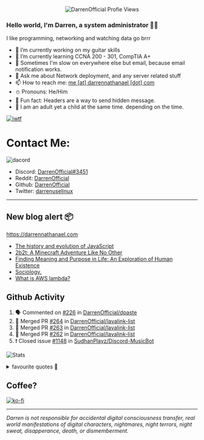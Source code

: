 <p align="center"> <img src="https://komarev.com/ghpvc/?username=DarrenOfficial&label=Profile%20views&color=0e75b6&style=flat" alt="DarrenOfficial Profie Views" /> </p>

### Hello world, I'm Darren, a system administrator 👨‍💻
I like programming, networking and watching data go brrr


- 🔭 I’m currently working on my guitar skills
- 🌴 I’m currently learning CCNA 200 - 301, CompTIA A+ 
- 🚀 Sometimes I'm slow on everywhere else but email, because email notification works.
- 💬 Ask me about Network deployment, and any server related stuff 
- 📫 How to reach me: [me [at] darrennathanael [dot] com](mailto:me@darrennathanael.com) 
- ⛄️ Pronouns: He/Him
- 🍪 Fun fact: Headers are a way to send hidden message.
- 🍻 I am an adult yet a child at the same time. depending on the time.

[![iwtf](https://i.dpaste.org/mp1rVfRd/direct.png)](https://github.com/TheOnlyWayUp)

# Contact Me:

![dacord](https://discord.c99.nl/widget/theme-4/508296903960821771.png)

- Discord: [DarrenOfficial#3451](https://discord.darrennathanael.com)
- Reddit: [DarrenOfficial](https://reddit.com/u/DarrenOfficiallol)
- Github: [DarrenOfficial](https://github.com/DarrenOfficial)
- Twitter: [darrenuselinux](https://twitter.com/darrenuselinux)


---
## New blog alert 📦
https://darrennathanael.com
<!-- BLOG-POST-LIST:START -->
- [The history and evolution of JavaScript](https://darrennathanael.com/posts/origin-of-javascript/)
- [2b2t: A Minecraft Adventure Like No Other](https://darrennathanael.com/posts/2b2t-a-minecraft-adventure-like-no-other/)
- [Finding Meaning and Purpose in Life: An Exploration of Human Existence](https://darrennathanael.com/posts/finding-meaning-and-purpose-in-life/)
- [Sociology.](https://darrennathanael.com/posts/sociology/)
- [What is AWS lambda?](https://darrennathanael.com/posts/what-is-aws-lambda/)
<!-- BLOG-POST-LIST:END -->

## Github Activity
<!--START_SECTION:activity-->
1. 🗣 Commented on [#226](https://github.com/DarrenOfficial/dpaste/issues/226) in [DarrenOfficial/dpaste](https://github.com/DarrenOfficial/dpaste)
2. 🎉 Merged PR [#264](https://github.com/DarrenOfficial/lavalink-list/pull/264) in [DarrenOfficial/lavalink-list](https://github.com/DarrenOfficial/lavalink-list)
3. 🎉 Merged PR [#263](https://github.com/DarrenOfficial/lavalink-list/pull/263) in [DarrenOfficial/lavalink-list](https://github.com/DarrenOfficial/lavalink-list)
4. 🎉 Merged PR [#262](https://github.com/DarrenOfficial/lavalink-list/pull/262) in [DarrenOfficial/lavalink-list](https://github.com/DarrenOfficial/lavalink-list)
5. ❗️ Closed issue [#1148](https://github.com/SudhanPlayz/Discord-MusicBot/issues/1148) in [SudhanPlayz/Discord-MusicBot](https://github.com/SudhanPlayz/Discord-MusicBot)
<!--END_SECTION:activity-->


![Stats](https://github-readme-stats.vercel.app/api?username=DarrenOfficial&layout=compact&hide_border=true&hide_title=true&count_private=true&include_all_commits=true&show_icons=true&bg_color=00000000&text_color=c3c6ce&icon_color=4e64f7)


<details>
<summary>favourite quotes 🍻</summary>
<br>
<i>"Always trust what others say or write without ever questioning them. Especially their code."</i> -Albert Einstein
<br><br>
  <i>"If she this easy, then she prolly got a diseasy"</i> -Dr Martin Luther King
  <br><br>
  <i>"If a woman is giving you what you want, it is deception."</i> -Sun Tzu, Art of War
</details>


## Coffee?

[![ko-fi](https://ko-fi.com/img/githubbutton_sm.svg)](https://ko-fi.com/R6R1311CB)

---

_Darren is not responsible for accidental digital consciousness transfer, real world manifestations of digital characters, nightmares, night terrors, night sweat, disapperance, death, or dismemberment._
